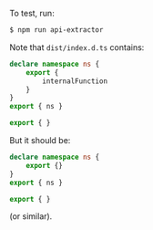 To test, run:

```sh
$ npm run api-extractor
```

Note that `dist/index.d.ts` contains:

```ts
declare namespace ns {
    export {
        internalFunction
    }
}
export { ns }

export { }
```

But it should be:

```ts
declare namespace ns {
    export {}
}
export { ns }

export { }
```

(or similar).
